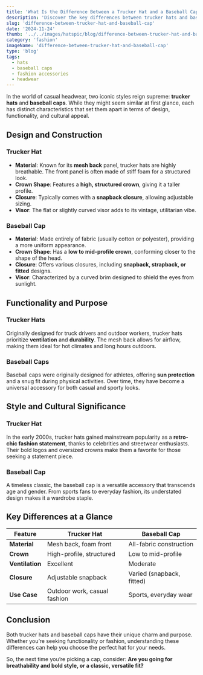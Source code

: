 ```yaml
---
title: 'What Is the Difference Between a Trucker Hat and a Baseball Cap?'
description: 'Discover the key differences between trucker hats and baseball caps, from their design and functionality to their cultural significance.'
slug: 'difference-between-trucker-hat-and-baseball-cap'
date: '2024-11-24'
thumb: '../../images/hatspic/blog/difference-between-trucker-hat-and-baseball-cap.webp'
category: 'fashion'
imageName: 'difference-between-trucker-hat-and-baseball-cap'
type: 'blog'
tags:
  - hats
  - baseball caps
  - fashion accessories
  - headwear
---
```


In the world of casual headwear, two iconic styles reign supreme: **trucker hats** and **baseball caps**. While they might seem similar at first glance, each has distinct characteristics that set them apart in terms of design, functionality, and cultural appeal.

## Design and Construction

### Trucker Hat

- **Material**: Known for its **mesh back** panel, trucker hats are highly breathable. The front panel is often made of stiff foam for a structured look.
- **Crown Shape**: Features a **high, structured crown**, giving it a taller profile.
- **Closure**: Typically comes with a **snapback closure**, allowing adjustable sizing.
- **Visor**: The flat or slightly curved visor adds to its vintage, utilitarian vibe.

### Baseball Cap

- **Material**: Made entirely of fabric (usually cotton or polyester), providing a more uniform appearance.
- **Crown Shape**: Has a **low to mid-profile crown**, conforming closer to the shape of the head.
- **Closure**: Offers various closures, including **snapback, strapback, or fitted** designs.
- **Visor**: Characterized by a curved brim designed to shield the eyes from sunlight.

## Functionality and Purpose

### Trucker Hats

Originally designed for truck drivers and outdoor workers, trucker hats prioritize **ventilation** and **durability**. The mesh back allows for airflow, making them ideal for hot climates and long hours outdoors.

### Baseball Caps

Baseball caps were originally designed for athletes, offering **sun protection** and a snug fit during physical activities. Over time, they have become a universal accessory for both casual and sporty looks.

## Style and Cultural Significance

### Trucker Hat

In the early 2000s, trucker hats gained mainstream popularity as a **retro-chic fashion statement**, thanks to celebrities and streetwear enthusiasts. Their bold logos and oversized crowns make them a favorite for those seeking a statement piece.

### Baseball Cap

A timeless classic, the baseball cap is a versatile accessory that transcends age and gender. From sports fans to everyday fashion, its understated design makes it a wardrobe staple.

## Key Differences at a Glance

| Feature         | Trucker Hat                  | Baseball Cap              |
| --------------- | ---------------------------- | ------------------------- |
| **Material**    | Mesh back, foam front        | All-fabric construction   |
| **Crown**       | High-profile, structured     | Low to mid-profile        |
| **Ventilation** | Excellent                    | Moderate                  |
| **Closure**     | Adjustable snapback          | Varied (snapback, fitted) |
| **Use Case**    | Outdoor work, casual fashion | Sports, everyday wear     |

## Conclusion

Both trucker hats and baseball caps have their unique charm and purpose. Whether you’re seeking functionality or fashion, understanding these differences can help you choose the perfect hat for your needs.

So, the next time you’re picking a cap, consider: **Are you going for breathability and bold style, or a classic, versatile fit?**
